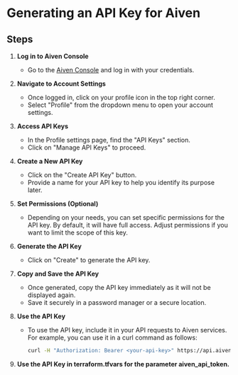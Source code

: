 # Generating an API Key for Aiven

## Steps

1. **Log in to Aiven Console**
    - Go to the [Aiven Console](https://console.aiven.io/) and log in with your credentials.

2. **Navigate to Account Settings**
    - Once logged in, click on your profile icon in the top right corner.
    - Select "Profile" from the dropdown menu to open your account settings.

3. **Access API Keys**
    - In the Profile settings page, find the "API Keys" section.
    - Click on "Manage API Keys" to proceed.

4. **Create a New API Key**
    - Click on the "Create API Key" button.
    - Provide a name for your API key to help you identify its purpose later.

5. **Set Permissions (Optional)**
    - Depending on your needs, you can set specific permissions for the API key. By default, it will have full access. Adjust permissions if you want to limit the scope of this key.

6. **Generate the API Key**
    - Click on "Create" to generate the API key.

7. **Copy and Save the API Key**
    - Once generated, copy the API key immediately as it will not be displayed again.
    - Save it securely in a password manager or a secure location.

8. **Use the API Key**
    - To use the API key, include it in your API requests to Aiven services. For example, you can use it in a curl command as follows:
      ```sh
      curl -H "Authorization: Bearer <your-api-key>" https://api.aiven.io/v1/project
      ```
9. **Use the API Key in terraform.tfvars for the parameter aiven_api_token.**
